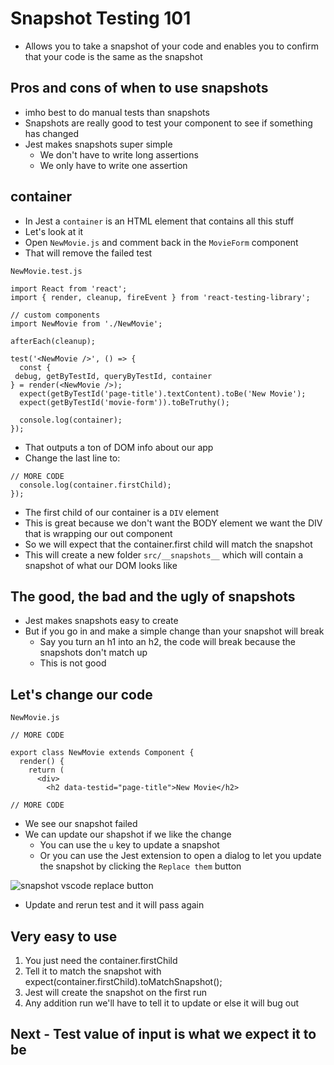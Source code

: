 # Snapshot Testing 101
* Allows you to take a snapshot of your code and enables you to confirm that your code is the same as the snapshot

## Pros and cons of when to use snapshots
* imho best to do manual tests than snapshots
* Snapshots are really good to test your component to see if something has changed
* Jest makes snapshots super simple
    - We don't have to write long assertions
    - We only have to write one assertion

## container
* In Jest a `container` is an HTML element that contains all this stuff
* Let's look at it
* Open `NewMovie.js` and comment back in the `MovieForm` component
* That will remove the failed test

`NewMovie.test.js`

```
import React from 'react';
import { render, cleanup, fireEvent } from 'react-testing-library';

// custom components
import NewMovie from './NewMovie';

afterEach(cleanup);

test('<NewMovie />', () => {
  const {
 debug, getByTestId, queryByTestId, container 
} = render(<NewMovie />);
  expect(getByTestId('page-title').textContent).toBe('New Movie');
  expect(getByTestId('movie-form')).toBeTruthy();

  console.log(container);
});
```

* That outputs a ton of DOM info about our app
* Change the last line to:

```
// MORE CODE
  console.log(container.firstChild);
});
```

* The first child of our container is a `DIV` element
* This is great because we don't want the BODY element we want the DIV that is wrapping our out component
* So we will expect that the container.first child will match the snapshot
* This will create a new folder `src/__snapshots__` which will contain a snapshot of what our DOM looks like

## The good, the bad and the ugly of snapshots
* Jest makes snapshots easy to create
* But if you go in and make a simple change than your snapshot will break
    - Say you turn an h1 into an h2, the code will break because the snapshots don't match up
    - This is not good

## Let's change our code
`NewMovie.js`

```
// MORE CODE

export class NewMovie extends Component {
  render() {
    return (
      <div>
        <h2 data-testid="page-title">New Movie</h2>

// MORE CODE
```

* We see our snapshot failed
* We can update our shapshot if we like the change
    - You can use the `u` key to update a snapshot
    - Or you can use the Jest extension to open a dialog to let you update the snapshot by clicking the `Replace them` button

![snapshot vscode replace button](https://i.imgur.com/oDiqbZe.png)

* Update and rerun test and it will pass again

## Very easy to use
1. You just need the container.firstChild
2. Tell it to match the snapshot with expect(container.firstChild).toMatchSnapshot();
3. Jest will create the snapshot on the first run
4. Any addition run we'll have to tell it to update or else it will bug out

## Next - Test value of input is what we expect it to be
